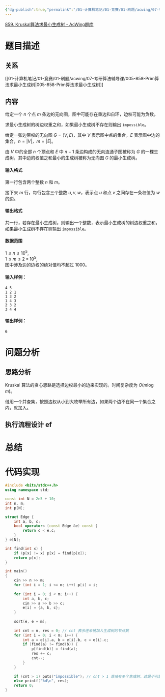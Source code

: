 ```yaml
---
{"dg-publish":true,"permalink":"/01-计算机笔记/01-竞赛/01-刷题/acwing/07-考研算法辅导课/006-859-Kruskal算法求最小生成树/","tags":["personal/blog","algorithm/模板题","algorithm/sorting","algorithm/数据结构/树","algorithm/图论/生成树"]}
---
```


[859. Kruskal算法求最小生成树 - AcWing题库](https://www.acwing.com/problem/content/description/861/)
# 题目描述
## 关系
[[01-计算机笔记/01-竞赛/01-刷题/acwing/07-考研算法辅导课/005-858-Prim算法求最小生成树\|005-858-Prim算法求最小生成树]]
## 内容
给定一个 $n$ 个点 $m$ 条边的无向图，图中可能存在重边和自环，边权可能为负数。

求最小生成树的树边权重之和，如果最小生成树不存在则输出 `impossible`。

给定一张边带权的无向图 $G=(V, E)$，其中 $V$ 表示图中点的集合，$E$ 表示图中边的集合，$n=|V|$，$m=|E|$。

由 $V$ 中的全部 $n$ 个顶点和 $E$ 中 $n-1$ 条边构成的无向连通子图被称为 $G$ 的一棵生成树，其中边的权值之和最小的生成树被称为无向图 $G$ 的最小生成树。

#### 输入格式

第一行包含两个整数 $n$ 和 $m$。

接下来 $m$ 行，每行包含三个整数 $u,v,w$，表示点 $u$ 和点 $v$ 之间存在一条权值为 $w$ 的边。

#### 输出格式

共一行，若存在最小生成树，则输出一个整数，表示最小生成树的树边权重之和，如果最小生成树不存在则输出 `impossible`。

#### 数据范围

$1 \le n \le 10^5$,  
$1 \le m \le 2*10^5$,  
图中涉及边的边权的绝对值均不超过 $1000$。

#### 输入样例：

```
4 5
1 2 1
1 3 2
1 4 3
2 3 2
3 4 4
```

#### 输出样例：

```
6
```
# 问题分析
## 思路分析
Kruskal 算法的贪心思路是选择边权最小的边来实现的。时间复杂度为 $\displaystyle O(m\log m)$。

借用一个并查集，按照边权从小到大枚举所有边，如果两个边不在同一个集合之内，就加入。
## 执行流程设计 ef

# 总结

# 代码实现
```c++
#include <bits/stdc++.h>
using namespace std;

const int N = 2e5 + 10;
int n, m;
int p[N];

struct Edge {
    int a, b, c;
    bool operator< (const Edge &e) const {
        return c < e.c;
    }
} e[N];

int find(int x) {
    if (p[x] != x) p[x] = find(p[x]);
    return p[x];
}

int main()
{
    cin >> n >> m;
    for (int i = 1; i <= n; i++) p[i] = i;
    
    for (int i = 0; i < m; i++) {
        int a, b, c;
        cin >> a >> b >> c;
        e[i] = {a, b, c}; 
    }
    
    sort(e, e + m);
    
    int cnt = n, res = 0; // cnt 表示还未被加入生成树的节点数
    for (int i = 0; i < m; i++) {
        int a = e[i].a, b = e[i].b, c = e[i].c;
        if (find(a) != find(b)) {
            p[find(b)] = find(a);
            res += c;
            cnt--;
        }
    }   
    
    if (cnt > 1) puts("impossible"); // cnt > 1 意味有多个生成树，这是不可能的
    else printf("%d\n", res);
    return 0;
}
```